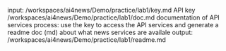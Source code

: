 input: /workspaces/ai4news/Demo/practice/lab1/key.md API key 
/workspaces/ai4news/Demo/practice/lab1/doc.md documentation of API services
process: use the key to access the API services and generate a readme doc (md) about what news services are availale
output: /workspaces/ai4news/Demo/practice/lab1/readme.md